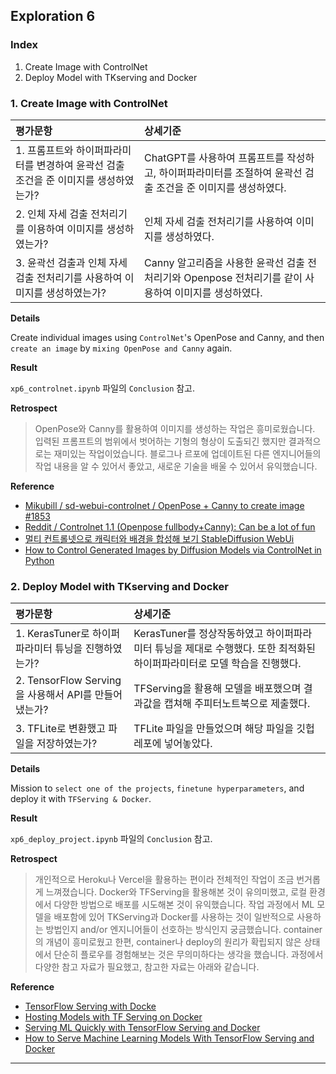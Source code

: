 ## Exploration 6

### Index

1. Create Image with ControlNet
2. Deploy Model with TKserving and Docker

### 1. Create Image with ControlNet

| 평가문항  | 상세기준 | 
| :--- | :--- | 
| 1. 프롬프트와 하이퍼파라미터를 변경하여 윤곽선 검출 조건을 준 이미지를 생성하였는가? | ChatGPT를 사용하여 프롬프트를 작성하고, 하이퍼파라미터를 조절하여 윤곽선 검출 조건을 준 이미지를 생성하였다. | 
| 2. 인체 자세 검출 전처리기를 이용하여 이미지를 생성하였는가? | 인체 자세 검출 전처리기를 사용하여 이미지를 생성하였다. |   
| 3. 윤곽선 검출과 인체 자세 검출 전처리기를 사용하여 이미지를 생성하였는가? | Canny 알고리즘을 사용한 윤곽선 검출 전처리기와 Openpose 전처리기를 같이 사용하여 이미지를 생성하였다. | 

**Details**

Create individual images using `ControlNet`'s OpenPose and Canny, and then `create an image` by `mixing OpenPose and Canny` again.

**Result** 

`xp6_controlnet.ipynb` 파일의 `Conclusion` 참고.  

**Retrospect**

> OpenPose와 Canny를 활용하여 이미지를 생성하는 작업은 흥미로웠습니다. 입력된 프롬프트의 범위에서 벗어하는 기형의 형상이 도출되긴 했지만 결과적으로는 재미있는 작업이었습니다. 블로그나 르포에 업데이트된 다른 엔지니어들의 작업 내용을 알 수 있어서 좋았고, 새로운 기술을 배울 수 있어서 유익했습니다. 

**Reference**

* [Mikubill / sd-webui-controlnet / OpenPose + Canny to create image #1853](https://github.com/Mikubill/sd-webui-controlnet/discussions/1853)
* [Reddit / Controlnet 1.1 (Openpose fullbody+Canny): Can be a lot of fun](https://www.reddit.com/r/StableDiffusion/comments/12nnwo7/controlnet_11_openpose_fullbodycanny_can_be_a_lot/)
* [멀티 컨트롤넷으로 캐릭터와 배경을 합성해 보기 StableDiffusion WebUi](https://blog.naver.com/PostView.naver?blogId=dk3dcg&logNo=223039145360)
* [How to Control Generated Images by Diffusion Models via ControlNet in Python](https://thepythoncode.com/article/control-generated-images-with-controlnet-with-huggingface)

### 2. Deploy Model with TKserving and Docker

| 평가문항  | 상세기준 | 
| :--- | :--- | 
| 1. KerasTuner로 하이퍼파라미터 튜닝을 진행하였는가? | KerasTuner를 정상작동하였고 하이퍼파라미터 튜닝을 제대로 수행했다. 또한 최적화된 하이퍼파라미터로 모델 학습을 진행했다. | 
| 2. TensorFlow Serving을 사용해서 API를 만들어냈는가? | TFServing을 활용해 모델을 배포했으며 결과값을 캡쳐해 주피터노트북으로 제출했다. |   
| 3. TFLite로 변환했고 파일을 저장하였는가? | TFLite 파일을 만들었으며 해당 파일을 깃헙 레포에 넣어놓았다. | 

**Details**

Mission to `select one of the projects`, `finetune hyperparameters`, and deploy it with `TFServing & Docker`.

**Result** 

`xp6_deploy_project.ipynb` 파일의 `Conclusion` 참고.  

**Retrospect**

> 개인적으로 Heroku나 Vercel을 활용하는 편이라 전체적인 작업이 조금 번거롭게 느껴졌습니다. Docker와 TFServing을 활용해본 것이 유의미했고, 로컬 환경에서 다양한 방법으로 배포를 시도해본 것이 유익했습니다. 작업 과정에서 ML 모델을 배포함에 있어 TKServing과 Docker를 사용하는 것이 일반적으로 사용하는 방법인지 and/or 엔지니어들이 선호하는 방식인지 궁금했습니다. container의 개념이 흥미로웠고 한편, container나 deploy의 원리가 확립되지 않은 상태에서 단순히 플로우를 경험해보는 것은 무의미하다는 생각을 했습니다. 과정에서 다양한 참고 자료가 필요했고, 참고한 자료는 아래와 같습니다.

**Reference**

* [TensorFlow Serving with Docke](https://www.tensorflow.org/tfx/serving/docker)
* [Hosting Models with TF Serving on Docker](https://towardsdatascience.com/hosting-models-with-tf-serving-on-docker-aceff9fbf533)
* [Serving ML Quickly with TensorFlow Serving and Docker](https://medium.com/tensorflow/serving-ml-quickly-with-tensorflow-serving-and-docker-7df7094aa008)
* [How to Serve Machine Learning Models With TensorFlow Serving and Docker](https://neptune.ai/blog/how-to-serve-machine-learning-models-with-tensorflow-serving-and-docker)

---
